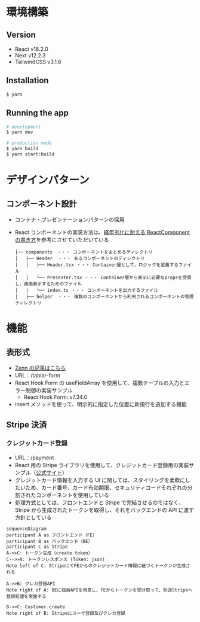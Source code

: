 # 環境構築

## Version

- React v18.2.0
- Next v12.2.3
- TailwindCSS v3.1.6

## Installation

```bash
$ yarn
```

## Running the app

```bash
# development
$ yarn dev

# production mode
$ yarn build
$ yarn start:build
```

# デザインパターン

## コンポーネント設計

- コンテナ・プレゼンテーションパターンの採用
- React コンポーネントの実装方法は、[経年劣化に耐える ReactComponent の書き方](https://qiita.com/Takepepe/items/41e3e7a2f612d7eb094a)を参考にさせていただいている

  ```tsx
  ├── components　・・・ コンポーネントをまとめるディレクトリ
  │   ├── Header  ・・・ あるコンポーネントのディレクトリ
  │   │   ├── Header.tsx ・・・ Container層として、ロジックを定義するファイル
  │   │   └── Presenter.tsx ・・・ Container層から表示に必要なpropsを受領し、画面表示するためのファイル
  │   │   └── index.ts ・・・ コンポーネントを出力するファイル
  │   ├── helper  ・・・ 複数のコンポーネントから利用されるコンポーネントの管理ディレクトリ
  ```

# 機能

## 表形式

- [Zenn の記事はこちら](https://zenn.dev/ikefukurou777/articles/7e5f96a26d530e)
- URL：/tablar-form
- React Hook Form の useFieldArray を使用して、複数テーブルの入力とエラー制御の実装サンプル
  - React Hook Form: v7.34.0
- insert メソッドを使って、明示的に指定した位置に新規行を追加する機能

## Stripe 決済

### クレジットカード登録

- URL：/payment
- React 用の Stripe ライブラリを使用して、クレジットカード登録用の実装サンプル（[公式サイト](https://stripe.com/docs/stripe-js/react)）
- クレジットカード情報を入力する UI に関しては、スタイリングを柔軟にしたいため、カード番号、カード有効期限、セキュリティコードそれぞれの分割されたコンポーネントを使用している
- 処理方式としては、フロントエンドと Stripe で完結させるのではなく、Stripe から生成されたトークンを取得し、それをバックエンドの API に渡す方針としている

```mermaid
sequenceDiagram
participant A as フロントエンド（FE）
participant B as バックエンド（BE）
participant C as Stripe
A->>C: トークン生成（create token）
C-->>A: トークンレスポンス (Token: json)
Note left of C: StripeにてFEからのクレジットカード情報に紐づくトークンが生成される

A->>B: クレカ登録API
Note right of A: BEに独自APIを用意し、FEからトークンを受け取って、別途Stripeへ登録処理を実施する

B->>C: Customer.create
Note right of B: Stripeにユーザ登録及びクレカ登録
```
